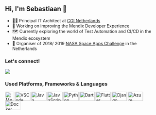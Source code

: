 ## Hi, I'm Sebastiaan 🚀

- 👨‍💻 Principal IT Architect at [CGI Netherlands](https://www.cgi.com/)
- 🧪 Working on improving the Mendix Developer Experience
- 🗺️ Currently exploring the world of Test Automation and CI/CD in the Mendix ecosystem
- 🚀 Organiser of 2018/ 2019 [NASA Space Apps Challenge](https://www.spaceappschallenge.org/) in the Netherlands

### Let's connect!

<div style="display: inline-block">
  <a href="https://www.linkedin.com/in/sebastiaandenboer/" target="_blank">
    <img src="https://img.shields.io/badge/-LinkedIn-%230077B5?style=for-the-badge&logo=linkedin&logoColor=white" target="_blank">
  </a>
</div>

### Used Platforms, Frameworks & Languages

<div style="display: inline-block">
  <!--  IDEs  -->
  <img align="left" alt="Mendix" height="30" width="30" src="https://avatars.githubusercontent.com/u/133443?s=200&v=4">
  <img align="left" alt="VSCode" height="30" width="50" src="https://cdn.jsdelivr.net/gh/devicons/devicon/icons/vscode/vscode-original.svg">
  
  <!--  Programming Languages  -->
  <img align="left" alt="Java" height="30" width="50" src="https://cdn.jsdelivr.net/gh/devicons/devicon/icons/java/java-original.svg">
  <img align="left" alt="JavaScript" height="30" width="50" src="https://cdn.jsdelivr.net/gh/devicons/devicon/icons/javascript/javascript-original.svg">
  <img align="left" alt="Python" height="30" width="50" src="https://cdn.jsdelivr.net/gh/devicons/devicon/icons/python/python-original.svg">
  <img align="left" alt="Dart" height="30" width="50" src="https://cdn.jsdelivr.net/gh/devicons/devicon/icons/dart/dart-original.svg">

  <!--  Platforms & Frameworks  -->
  <img align="left" alt="Flutter" height="30" width="50" src="https://cdn.jsdelivr.net/gh/devicons/devicon/icons/flutter/flutter-original.svg">
  <img align="left" alt="Django" height="30" width="50" src="https://cdn.jsdelivr.net/gh/devicons/devicon/icons/django/django-plain.svg">
  <img align="left" alt="Azure" height="30" width="50" src="https://cdn.jsdelivr.net/gh/devicons/devicon/icons/azure/azure-original.svg">
  <img align="left" alt="Docker" height="30" width="50" src="https://cdn.jsdelivr.net/gh/devicons/devicon/icons/docker/docker-plain.svg">
</div>
